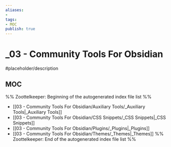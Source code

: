 ```yaml
---
aliases:
- 
tags:
- MOC
publish: true
---
```


# _03 - Community Tools For Obsidian

#placeholder/description 

## MOC

%% Zoottelkeeper: Beginning of the autogenerated index file list  %%
-  [[03 - Community Tools For Obsidian/Auxiliary Tools/_Auxiliary Tools|_Auxiliary Tools]]
-  [[03 - Community Tools For Obsidian/CSS Snippets/_CSS Snippets|_CSS Snippets]]
-  [[03 - Community Tools For Obsidian/Plugins/_Plugins|_Plugins]]
-  [[03 - Community Tools For Obsidian/Themes/_Themes|_Themes]]
%% Zoottelkeeper: End of the autogenerated index file list  %%
